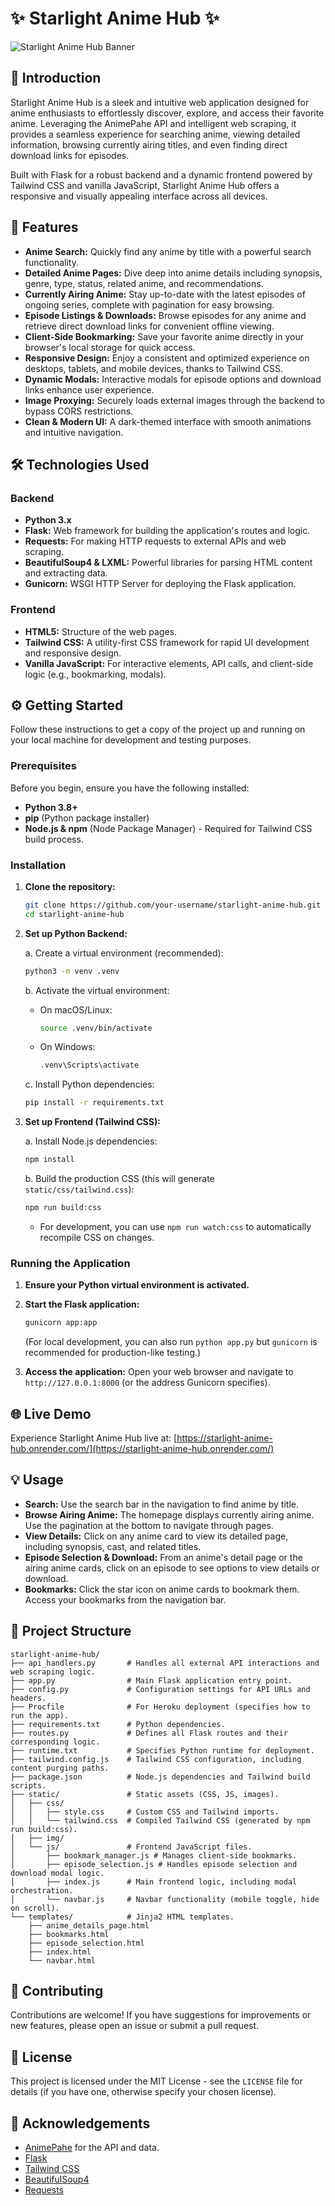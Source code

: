 # ✨ Starlight Anime Hub ✨

![Starlight Anime Hub Banner](https://via.placeholder.com/1200x400/1a202c/ffffff?text=Starlight+Anime+Hub+Banner&font=Inter)

## 🚀 Introduction

Starlight Anime Hub is a sleek and intuitive web application designed for anime enthusiasts to effortlessly discover, explore, and access their favorite anime. Leveraging the AnimePahe API and intelligent web scraping, it provides a seamless experience for searching anime, viewing detailed information, browsing currently airing titles, and even finding direct download links for episodes.

Built with Flask for a robust backend and a dynamic frontend powered by Tailwind CSS and vanilla JavaScript, Starlight Anime Hub offers a responsive and visually appealing interface across all devices.

## 🌟 Features

*   **Anime Search:** Quickly find any anime by title with a powerful search functionality.
*   **Detailed Anime Pages:** Dive deep into anime details including synopsis, genre, type, status, related anime, and recommendations.
*   **Currently Airing Anime:** Stay up-to-date with the latest episodes of ongoing series, complete with pagination for easy browsing.
*   **Episode Listings & Downloads:** Browse episodes for any anime and retrieve direct download links for convenient offline viewing.
*   **Client-Side Bookmarking:** Save your favorite anime directly in your browser's local storage for quick access.
*   **Responsive Design:** Enjoy a consistent and optimized experience on desktops, tablets, and mobile devices, thanks to Tailwind CSS.
*   **Dynamic Modals:** Interactive modals for episode options and download links enhance user experience.
*   **Image Proxying:** Securely loads external images through the backend to bypass CORS restrictions.
*   **Clean & Modern UI:** A dark-themed interface with smooth animations and intuitive navigation.

## 🛠️ Technologies Used

### Backend
*   **Python 3.x**
*   **Flask:** Web framework for building the application's routes and logic.
*   **Requests:** For making HTTP requests to external APIs and web scraping.
*   **BeautifulSoup4 & LXML:** Powerful libraries for parsing HTML content and extracting data.
*   **Gunicorn:** WSGI HTTP Server for deploying the Flask application.

### Frontend
*   **HTML5:** Structure of the web pages.
*   **Tailwind CSS:** A utility-first CSS framework for rapid UI development and responsive design.
*   **Vanilla JavaScript:** For interactive elements, API calls, and client-side logic (e.g., bookmarking, modals).

## ⚙️ Getting Started

Follow these instructions to get a copy of the project up and running on your local machine for development and testing purposes.

### Prerequisites

Before you begin, ensure you have the following installed:

*   **Python 3.8+**
*   **pip** (Python package installer)
*   **Node.js & npm** (Node Package Manager) - Required for Tailwind CSS build process.

### Installation

1.  **Clone the repository:**
    ```bash
    git clone https://github.com/your-username/starlight-anime-hub.git
    cd starlight-anime-hub
    ```

2.  **Set up Python Backend:**

    a. Create a virtual environment (recommended):
    ```bash
    python3 -m venv .venv
    ```

    b. Activate the virtual environment:
    *   On macOS/Linux:
        ```bash
        source .venv/bin/activate
        ```
    *   On Windows:
        ```bash
        .venv\Scripts\activate
        ```

    c. Install Python dependencies:
    ```bash
    pip install -r requirements.txt
    ```

3.  **Set up Frontend (Tailwind CSS):**

    a. Install Node.js dependencies:
    ```bash
    npm install
    ```

    b. Build the production CSS (this will generate `static/css/tailwind.css`):
    ```bash
    npm run build:css
    ```
    *   For development, you can use `npm run watch:css` to automatically recompile CSS on changes.

### Running the Application

1.  **Ensure your Python virtual environment is activated.**
2.  **Start the Flask application:**
    ```bash
    gunicorn app:app
    ```
    (For local development, you can also run `python app.py` but `gunicorn` is recommended for production-like testing.)

3.  **Access the application:**
    Open your web browser and navigate to `http://127.0.0.1:8000` (or the address Gunicorn specifies).

## 🌐 Live Demo

Experience Starlight Anime Hub live at: [https://starlight-anime-hub.onrender.com/](https://starlight-anime-hub.onrender.com/)

## 💡 Usage

*   **Search:** Use the search bar in the navigation to find anime by title.
*   **Browse Airing Anime:** The homepage displays currently airing anime. Use the pagination at the bottom to navigate through pages.
*   **View Details:** Click on any anime card to view its detailed page, including synopsis, cast, and related titles.
*   **Episode Selection & Download:** From an anime's detail page or the airing anime cards, click on an episode to see options to view details or download.
*   **Bookmarks:** Click the star icon on anime cards to bookmark them. Access your bookmarks from the navigation bar.

## 📂 Project Structure

```
starlight-anime-hub/
├── api_handlers.py       # Handles all external API interactions and web scraping logic.
├── app.py                # Main Flask application entry point.
├── config.py             # Configuration settings for API URLs and headers.
├── Procfile              # For Heroku deployment (specifies how to run the app).
├── requirements.txt      # Python dependencies.
├── routes.py             # Defines all Flask routes and their corresponding logic.
├── runtime.txt           # Specifies Python runtime for deployment.
├── tailwind.config.js    # Tailwind CSS configuration, including content purging paths.
├── package.json          # Node.js dependencies and Tailwind build scripts.
├── static/               # Static assets (CSS, JS, images).
│   ├── css/
│   │   ├── style.css     # Custom CSS and Tailwind imports.
│   │   └── tailwind.css  # Compiled Tailwind CSS (generated by npm run build:css).
│   ├── img/
│   └── js/               # Frontend JavaScript files.
│       ├── bookmark_manager.js # Manages client-side bookmarks.
│       ├── episode_selection.js # Handles episode selection and download modal logic.
│       ├── index.js      # Main frontend logic, including modal orchestration.
│       └── navbar.js     # Navbar functionality (mobile toggle, hide on scroll).
└── templates/            # Jinja2 HTML templates.
    ├── anime_details_page.html
    ├── bookmarks.html
    ├── episode_selection.html
    ├── index.html
    └── navbar.html
```

## 🤝 Contributing

Contributions are welcome! If you have suggestions for improvements or new features, please open an issue or submit a pull request.

## 📄 License

This project is licensed under the MIT License - see the `LICENSE` file for details (if you have one, otherwise specify your chosen license).

## 🙏 Acknowledgements

*   [AnimePahe](https://animepahe.ru/) for the API and data.
*   [Flask](https://flask.palletsprojects.com/)
*   [Tailwind CSS](https://tailwindcss.com/)
*   [BeautifulSoup4](https://www.crummy.com/software/BeautifulSoup/bs4/doc/)
*   [Requests](https://requests.readthedocs.io/en/latest/)
